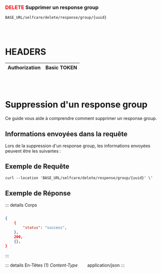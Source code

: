 ### <span style="color:red">DELETE</span> Supprimer un response group

````
BASE_URL/selfcare/delete/response/group/{uuid}
````

<br/> <br/>

# HEADERS

| Authorization | Basic TOKEN |
| ------------- | ----------- |

<br/> <br/>

# Suppression d'un response group
Ce guide vous aide à comprendre comment supprimer un response group.


## Informations envoyées dans la requête

Lors de la suppression d'un response group, les informations envoyées peuvent être les suivantes :


## Exemple de Requête

```txt
curl --location 'BASE_URL/selfcare/delete/response/group/{uuid}' \'

```


## Exemple de Réponse

::: details Corps  

```json

{
    {
        "status": "success",
    },
    200,
    {},
}

```
:::


::: details En-Têtes (1)
 *Content-Type*    &nbsp;&nbsp;&nbsp;&nbsp;&nbsp;&nbsp;     application/json
:::
